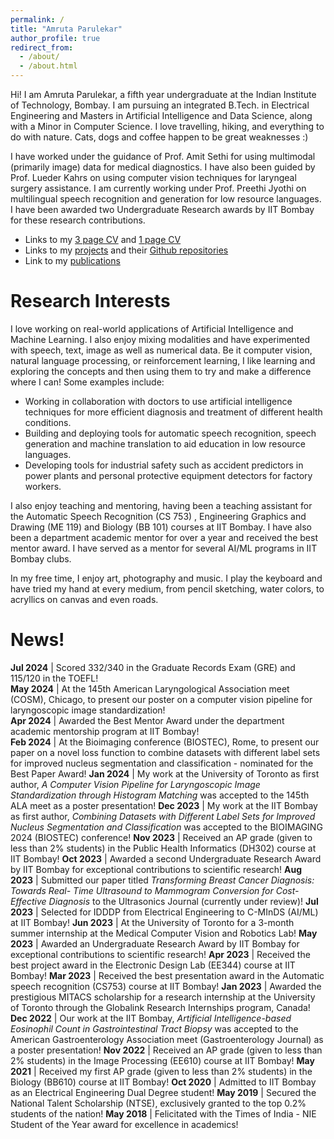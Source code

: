 ```yaml
---
permalink: /
title: "Amruta Parulekar"
author_profile: true
redirect_from: 
  - /about/
  - /about.html
---
```


Hi! I am Amruta Parulekar, a fifth year undergraduate at the Indian Institute of Technology, Bombay. I am pursuing an integrated B.Tech. in Electrical Engineering and Masters in Artificial Intelligence and Data Science, along with a Minor in Computer Science. I love travelling, hiking, and everything to do with nature. Cats, dogs and coffee happen to be great weaknesses :)

I have worked under the guidance of Prof. Amit Sethi for using multimodal (primarily image) data for medical diagnostics. I have also been guided by Prof. Lueder Kahrs on using computer vision techniques for laryngeal surgery assistance. I am currently working under Prof. Preethi Jyothi on multilingual speech recognition and generation for low resource languages. I have been awarded two Undergraduate Research awards by IIT Bombay for these research contributions.

* Links to my [3 page CV](http://Amparulekar.github.io/files/3PG_UNIV_JULY2024.pdf) and [1 page CV](http://Amparulekar.github.io/files/1PG_UNIV_JULY2024.pdf)
* Links to my [projects](http://Amparulekar.github.io/_portfolio) and their [Github repositories](https://github.com/Amparulekar?tab=repositories)
* Link to my [publications](http://Amparulekar.github.io/_publications)

Research Interests
======
I love working on real-world applications of Artificial Intelligence and Machine Learning. I also enjoy mixing modalities and have experimented with speech, text, image as well as numerical data. Be it computer vision, natural language processing, or reinforcement learning, I like learning and exploring the concepts and then using them to try and make a difference where I can! Some examples include:

* Working in collaboration with doctors to use artificial intelligence techniques for more efficient diagnosis and treatment of different health conditions.
* Building and deploying tools for automatic speech recognition, speech generation and machine translation to aid education in low resource languages.
* Developing tools for industrial safety such as accident predictors in power plants and personal protective equipment detectors for factory workers.

I also enjoy teaching and mentoring, having been a teaching assistant for the Automatic Speech Recognition (CS 753) , Engineering Graphics and Drawing (ME 119) and Biology (BB 101) courses at IIT Bombay. I have also been a department academic mentor for over a year and received the best mentor award. I have served as a mentor for several AI/ML programs in IIT Bombay clubs.

In my free time, I enjoy art, photography and music. I play the keyboard and have tried my hand at every medium, from pencil sketching, water colors, to acryllics on canvas and even roads. 

News!
======
<style>
table, td, th {
   border: none;
}
</style>
**Jul 2024** | Scored 332/340 in the Graduate Records Exam (GRE) and 115/120 in the TOEFL!  
**May 2024** | At the 145th American Laryngological Association meet (COSM), Chicago, to present our poster on a computer vision pipeline for laryngoscopic image standardization!  
**Apr 2024** | Awarded the Best Mentor Award under the department academic mentorship program at IIT Bombay!  
**Feb 2024** | At the Bioimaging conference (BIOSTEC), Rome, to present our paper on a novel loss function to combine datasets with different label sets for improved nucleus segmentation and classification - nominated for the Best Paper Award!
**Jan 2024** | My work at the University of Toronto as first author, *A Computer Vision Pipeline for Laryngoscopic Image Standardization through Histogram Matching* was accepted to the 145th ALA meet as a poster presentation!
**Dec 2023** | My work at the IIT Bombay as first author, *Combining Datasets with Different Label Sets for Improved Nucleus Segmentation and Classification* was accepted to the BIOIMAGING 2024 (BIOSTEC) conference!
**Nov 2023** | Received an AP grade (given to less than 2% students) in the Public Health Informatics (DH302) course at IIT Bombay!
**Oct 2023** | Awarded a second Undergraduate Research Award by IIT Bombay for exceptional contributions to scientific research! 
**Aug 2023** | Submitted our paper titled *Transforming Breast Cancer Diagnosis: Towards Real- Time Ultrasound to Mammogram Conversion for Cost-Effective Diagnosis* to the Ultrasonics Journal (currently under review)!
**Jul 2023** | Selected for IDDDP from Electrical Engineering to C-MInDS (AI/ML) at IIT Bombay! 
**Jun 2023** | At the University of Toronto for a 3-month summer internship at the Medical Computer Vision and Robotics Lab!
**May 2023** | Awarded an Undergraduate Research Award by IIT Bombay for exceptional contributions to scientific research! 
**Apr 2023** | Received the best project award in the Electronic Design Lab (EE344) course at IIT Bombay!
**Mar 2023** | Received the best presentation award in the Automatic speech recognition (CS753) course at IIT Bombay!
**Jan 2023** | Awarded the prestigious MITACS scholarship for a research internship at the University of Toronto through the Globalink Research Internships program, Canada!
**Dec 2022** | Our work at the IIT Bombay, *Artificial Intelligence-based Eosinophil Count in Gastrointestinal Tract Biopsy* was accepted to the American Gastroenterology Association meet (Gastroenterology Journal) as a poster presentation!
**Nov 2022** | Received an AP grade (given to less than 2% students) in the Image Processing (EE610) course at IIT Bombay!
**May 2021** | Received my first AP grade (given to less than 2% students) in the Biology (BB610) course at IIT Bombay!
**Oct 2020** | Admitted to IIT Bombay as an Electrical Engineering Dual Degree student!
**May 2019** | Secured the National Talent Scholarship (NTSE), exclusively granted to the top 0.2% students of the nation! 
**May 2018** | Felicitated with the Times of India - NIE Student of the Year award for excellence in academics!  
         

<script type="text/javascript" src="//rf.revolvermaps.com/0/0/6.js?i=5dzsdg8h2xn&amp;m=7&amp;c=e63100&amp;cr1=ffffff&amp;f=arial&amp;l=0&amp;bv=90&amp;lx=-420&amp;ly=420&amp;hi=20&amp;he=7&amp;hc=a8ddff&amp;rs=80" async="async"></script>

